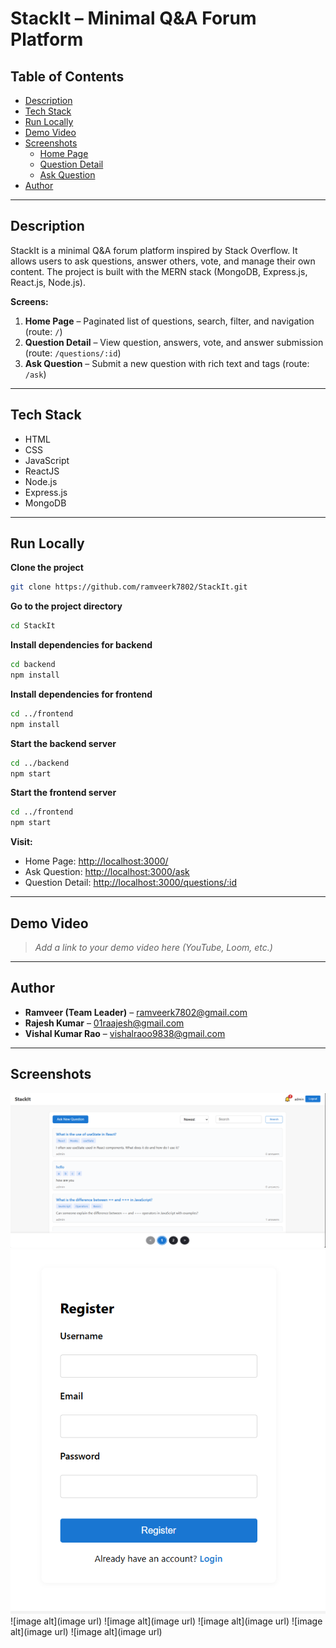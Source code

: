 # StackIt – Minimal Q&A Forum Platform

## Table of Contents

- [Description](#description)
- [Tech Stack](#tech-stack)
- [Run Locally](#run-locally)
- [Demo Video](#demo-video)
- [Screenshots](#screenshots)
  - [Home Page](#home-page)
  - [Question Detail](#question-detail)
  - [Ask Question](#ask-question)
- [Author](#author)

---

## Description

StackIt is a minimal Q&A forum platform inspired by Stack Overflow. It allows users to ask questions, answer others, vote, and manage their own content. The project is built with the MERN stack (MongoDB, Express.js, React.js, Node.js).

**Screens:**

1. **Home Page** – Paginated list of questions, search, filter, and navigation (route: `/`)
2. **Question Detail** – View question, answers, vote, and answer submission (route: `/questions/:id`)
3. **Ask Question** – Submit a new question with rich text and tags (route: `/ask`)

---

## Tech Stack

- HTML
- CSS
- JavaScript
- ReactJS
- Node.js
- Express.js
- MongoDB

---

## Run Locally

**Clone the project**

```bash
git clone https://github.com/ramveerk7802/StackIt.git
```

**Go to the project directory**

```bash
cd StackIt
```

**Install dependencies for backend**

```bash
cd backend
npm install
```

**Install dependencies for frontend**

```bash
cd ../frontend
npm install
```

**Start the backend server**

```bash
cd ../backend
npm start
```

**Start the frontend server**

```bash
cd ../frontend
npm start
```

**Visit:**

- Home Page: [http://localhost:3000/](http://localhost:3000/)
- Ask Question: [http://localhost:3000/ask](http://localhost:3000/ask)
- Question Detail: [http://localhost:3000/questions/:id](http://localhost:3000/questions/:id)

---

## Demo Video

> _Add a link to your demo video here (YouTube, Loom, etc.)_

---

## Author

- **Ramveer (Team Leader)** – ramveerk7802@gmail.com
- **Rajesh Kumar** – 01raajesh@gmail.com
- **Vishal Kumar Rao** – vishalraoo9838@gmail.com

---

## Screenshots

![image alt](https://github.com/ramveerk7802/StackIt/blob/721d914de47d5d5558ace6108669a1250d788c03/img1.png)
![image alt](https://github.com/ramveerk7802/StackIt/blob/42d65479c21c89c0d47dbf5e299fd58988aed961/img2.png)
![image alt](image url)
![image alt](image url)
![image alt](image url)
![image alt](image url)
![image alt](image url)
